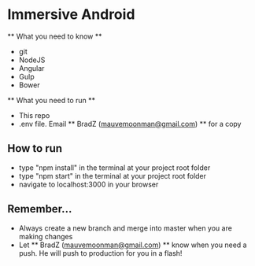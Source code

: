 # Immersive Android

** What you need to know **

- git
- NodeJS
- Angular
- Gulp
- Bower

** What you need to run **

- This repo
- .env file. Email ** BradZ (mauvemoonman@gmail.com) ** for a copy

## How to run

- type "npm install" in the terminal at your project root folder
- type "npm start" in the terminal at your project root folder
- navigate to localhost:3000 in your browser

## Remember...

- Always create a new branch and merge into master when you are making changes
- Let ** BradZ (mauvemoonman@gmail.com) ** know when you need a push. He will push to production for you in a flash!

